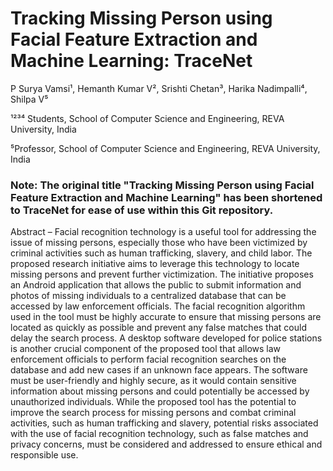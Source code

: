 # Tracking Missing Person using Facial Feature Extraction and Machine Learning: TraceNet

P Surya Vamsi¹, Hemanth Kumar V², Srishti Chetan³, Harika Nadimpalli⁴, Shilpa V⁵

¹²³⁴ Students, School of Computer Science and Engineering, REVA University, India

⁵Professor, School of Computer Science and Engineering, REVA University, India

### Note: The original title "Tracking Missing Person using Facial Feature Extraction and Machine Learning" has been shortened to TraceNet for ease of use within this Git repository.

Abstract – Facial recognition technology is a useful tool for addressing the issue of missing persons, especially those who have been victimized by criminal activities such as human trafficking, slavery, and child labor. The proposed research initiative aims to leverage this technology to locate missing persons and prevent further victimization. The initiative proposes an Android application that allows the public to submit information and photos of missing individuals to a centralized database that can be accessed by law enforcement officials. The facial recognition algorithm used in the tool must be highly accurate to ensure that missing persons are located as quickly as possible and prevent any false matches that could delay the search process. A desktop software developed for police stations is another crucial component of the proposed tool that allows law enforcement officials to perform facial recognition searches on the database and add new cases if an unknown face appears. The software must be user-friendly and highly secure, as it would contain sensitive information about missing persons and could potentially be accessed by unauthorized individuals. While the proposed tool has the potential to improve the search process for missing persons and combat criminal activities, such as human trafficking and slavery, potential risks associated with the use of facial recognition technology, such as false matches and privacy concerns, must be considered and addressed to ensure ethical and responsible use.
